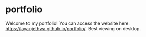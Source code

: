 # portfolio
Welcome to my portfolio! You can access the website here: https://layanjethwa.github.io/portfolio/. Best viewing on desktop.

